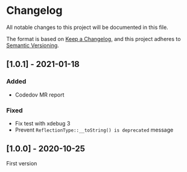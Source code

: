 # Changelog
All notable changes to this project will be documented in this file.

The format is based on [Keep a Changelog](https://keepachangelog.com/en/1.0.0/),
and this project adheres to [Semantic Versioning](https://semver.org/spec/v2.0.0.html).

## [1.0.1] - 2021-01-18

### Added
- Codedov MR report

### Fixed
- Fix test with xdebug 3
- Prevent `ReflectionType::__toString() is deprecated` message


## [1.0.0] - 2020-10-25

First version
